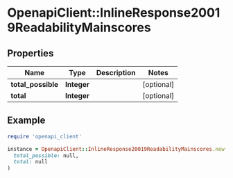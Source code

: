 # OpenapiClient::InlineResponse20019ReadabilityMainscores

## Properties

| Name | Type | Description | Notes |
| ---- | ---- | ----------- | ----- |
| **total_possible** | **Integer** |  | [optional] |
| **total** | **Integer** |  | [optional] |

## Example

```ruby
require 'openapi_client'

instance = OpenapiClient::InlineResponse20019ReadabilityMainscores.new(
  total_possible: null,
  total: null
)
```

